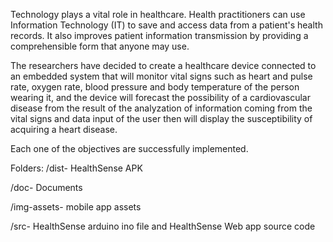 Technology plays a vital role in healthcare.  Health practitioners can use Information Technology (IT) to save and access data from a patient's health records. It also improves patient information transmission by providing a comprehensible form that anyone may use.

The researchers have decided to create a healthcare device connected to an embedded system that will monitor vital signs such as heart and pulse rate, oxygen rate, blood pressure and body temperature of the person wearing it, and the device will forecast the possibility of a cardiovascular disease from the result of the analyzation of information coming from the vital signs and data input of the user then will display the susceptibility of acquiring a heart disease.

Each one of the objectives are successfully implemented.

Folders:
/dist- HealthSense APK

/doc- Documents

/img-assets- mobile app assets

/src- HealthSense arduino ino file and HealthSense Web app source code
